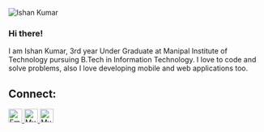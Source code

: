 ![Ishan Kumar](https://capsule-render.vercel.app/api?type=waving&color=gradient&height=150&section=header&text=Ishan%20Kumar&fontSize=40&&fontAlignY=40)
### Hi there!
I am Ishan Kumar, 3rd year Under Graduate at Manipal Institute of Technology pursuing B.Tech in Information Technology. I love to code and solve problems, also I love developing mobile and web applications too.


## Connect:
<a href="mailto:itsik159@gmail.com">
  <img alt="Email" width="27px" src="https://upload.wikimedia.org/wikipedia/commons/7/7e/Gmail_icon_%282020%29.svg" />
</a>
<a href="https://twitter.com/ik159">
  <img alt="My Twitter Profile" width="27px" src="https://raw.githubusercontent.com/johan/svg-cleanups/master/logos/twitter.svg" />
</a>
<a href="https://www.linkedin.com/in/ik159/">
  <img alt="My LinkedIn Page" width="27px" src="https://raw.githubusercontent.com/peterthehan/peterthehan/master/assets/linkedin.svg" />
</a>

<!--
**ik159/ik159** is a ✨ _special_ ✨ repository because its `README.md` (this file) appears on your GitHub profile.

Here are some ideas to get you started:

- 🔭 I’m currently working on ...
- 🌱 I’m currently learning ...
- 👯 I’m looking to collaborate on ...
- 🤔 I’m looking for help with ...
- 💬 Ask me about ...
- 📫 How to reach me: ...
- 😄 Pronouns: ...
- ⚡ Fun fact: ...
-->
